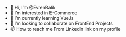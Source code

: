 - 👋 Hi, I’m @EvrenBalik
- 👀 I’m interested in E-Commerce
- 🌱 I’m currently learning VueJs
- 💞️ I’m looking to collaborate on FrontEnd Projects
- 📫 How to reach me From Linkedln link on my profile

<!---
eburen/eburen is a ✨ special ✨ repository because its `README.md` (this file) appears on your GitHub profile.
You can click the Preview link to take a look at your changes.
--->
